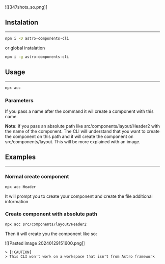 
![[347shots_so.png]]

## Instalation
******

```bash
npm i -D astro-components-cli
```

or global instalation

```bash
npm i -g astro-components-cli
```


## Usage
************
 
```bash
npx acc 
```

### Parameters

If you pass a name after the command it wil create a component with this name.

**Note:** if you pass an absolute path like src/components/layout/Header2 with the name of the 
component. The CLI will understand that you want to create the component on this path and it will create the component on src/components/layout. This will be more explained with an image.

## Examples
******
### Normal create component

```bash
npx acc Header
```

It will prompt you to create your component and create the file additional information

### Create component with absolute path

```bash 
npx acc src/components/layout/Header2
```

Then it will create you the component like so:

![[Pasted image 20240129151600.png]]

```
> [!CAUTION]
> This CLI won't work on a workspace that isn't from Astro framework  
```

